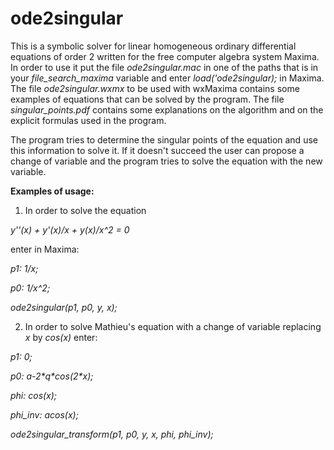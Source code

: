 # ode2singular
This is a symbolic solver for linear homogeneous ordinary differential equations of order 2 written for the free computer algebra system Maxima.
In order to use it put the file *ode2singular.mac* in one of the paths that is in your *file_search_maxima* variable and enter *load('ode2singular);* in Maxima.
The file *ode2singular.wxmx* to be used with wxMaxima contains some examples of equations that can be solved by the program.
The file *singular_points.pdf* contains some explanations on the algorithm and on the explicit formulas used in the program.

The program tries to determine the singular points of the equation and use this information to solve it.
If it doesn't succeed the user can propose a change of variable and the program tries to solve the equation with the new variable.

**Examples of usage:**

1. In order to solve the equation
  
  *y''(x) + y'(x)/x + y(x)/x^2 = 0*
  
  enter in Maxima:
  
  *p1: 1/x;*
  
  *p0: 1/x^2;*
  
  *ode2singular(p1, p0, y, x);*

2. In order to solve Mathieu's equation with a change of variable replacing *x* by *cos(x)* enter:
  
  *p1: 0;*
  
  *p0: a-2\*q\*cos(2\*x);*
  
  *phi: cos(x);*
  
  *phi_inv: acos(x);*
  
  *ode2singular_transform(p1, p0, y, x, phi, phi_inv);*
